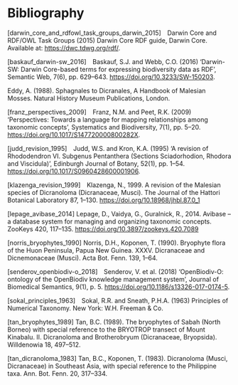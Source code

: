 # Bibliography
<a id="darwin_core_and_rdfowl_task_groups_darwin_2015"></a>
[darwin_core_and_rdfowl_task_groups_darwin_2015]&emsp;Darwin Core and RDF/OWL
Task Groups (2015) Darwin Core RDF guide, Darwin Core. Available at:
https://dwc.tdwg.org/rdf/.

<a id="baskauf_darwin-sw_2016"></a> [baskauf_darwin-sw_2016]&emsp;Baskauf, S.J.
and Webb, C.O. (2016) ‘Darwin-SW: Darwin Core-based terms for expressing
biodiversity data as RDF’, Semantic Web, 7(6), pp. 629–643.
https://doi.org/10.3233/SW-150203.

<a id="eddy_sphagnales_1988"></a> Eddy, A. (1988). Sphagnales to Dicranales, A
Handbook of Malesian Mosses. Natural History Museum Publications, London.

<a id="franz_perspectives_2009"></a> [franz_perspectives_2009]&emsp;Franz, N.M.
and Peet, R.K. (2009) ‘Perspectives: Towards a language for mapping
relationships among taxonomic concepts’, Systematics and Biodiversity, 7(1), pp.
5–20. https://doi.org/10.1017/S147720000800282X.

<a id="judd_revision_1995"></a> [judd_revision_1995]&emsp;Judd, W.S. and Kron,
K.A. (1995) ‘A revision of Rhododendron VI. Subgenus Pentanthera (Sections
Sciadorhodion, Rhodora and Viscidula)’, Edinburgh Journal of Botany, 52(1), pp.
1–54. https://doi.org/10.1017/S0960428600001906.

<a id="klazenga_revision_1999"></a> [klazenga_revision_1999]&emsp;Klazenga, N., 1999. A revision of the Malesian species of Dicranoloma (Dicranaceae, Musci). The Journal of the Hattori Botanical Laboratory 87, 1–130. https://doi.org/10.18968/jhbl.87.0_1

<a id="lepage_avibase_2014"></a>[lepage_avibase_2014] Lepage, D., Vaidya, G., Guralnick, R., 2014. Avibase – a database system for managing and organizing taxonomic concepts. ZooKeys 420, 117–135. https://doi.org/10.3897/zookeys.420.7089

<a id="norris_bryophyte_1990"></a> [norris_bryophytes_1990] Norris, D.H., Koponen, T. (1990). Bryophyte
flora of the Huon Peninsula, Papua New Guinea. XXXV. Dicranaceae and
Dicnemonaceae (Musci). Acta Bot. Fenn. 139, 1–64.

<a id="senderov_openbiodiv-o_2018"></a>
[senderov_openbiodiv-o_2018]&emsp;Senderov, V. et al. (2018) ‘OpenBiodiv-O:
ontology of the OpenBiodiv knowledge management system’, Journal of Biomedical
Semantics, 9(1), p. 5. https://doi.org/10.1186/s13326-017-0174-5.

<a id="sokal_principles_1963"></a> [sokal_principles_1963]&emsp;Sokal, R.R. and
Sneath, P.H.A. (1963) Principles of Numerical Taxonomy. New York: W.H. Freeman &
Co.

<a id="tan_bryophytes_1989"></a>[tan_bryophytes_1989] Tan, B.C. (1989). The bryophytes of Sabah
(North Borneo) with special reference to the BRYOTROP transect of Mount
Kinabalu. II. Dicranoloma and Brotherobryum (Dicranaceae, Bryopsida).
Willdenowia 18, 497–512.

<a id="tan_dicranoloma_1983"><a>[tan_dicranoloma_1983] Tan, B.C., Koponen, T. (1983). Dicranoloma
(Musci, Dicranaceae) in Southeast Asia, with special reference to the Philippine
taxa. Ann. Bot. Fenn. 20, 317–334.




